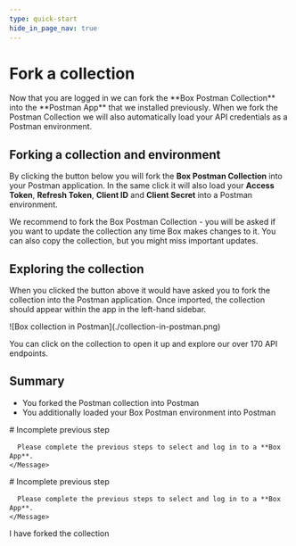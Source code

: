 ```yaml
---
type: quick-start
hide_in_page_nav: true
---
```

# Fork a collection

<LoggedIn id='postman_credentials'>
  Now that you are logged in we can fork the **Box Postman Collection** into the
  **Postman App** that we installed previously. When we fork the Postman
  Collection we will also automatically load your API credentials as a Postman
  environment.

  ## Forking a collection and environment

  By clicking the button below you will fork the **Box Postman
  Collection** into your Postman application. In the same click it will also
  load your **Access Token**, **Refresh Token**, **Client ID** and **Client
  Secret** into a Postman environment.

  <Trigger option='postman_collection_downloaded' value='true'>
    <Postman env='postman_credentials' />
  </Trigger>

  We recommend to fork the Box Postman Collection - you will be asked if you 
  want to update the collection any time Box makes changes to it. You can also
  copy the collection, but you might miss important updates.
</LoggedIn>

<Choice option='postman_collection_downloaded' value='true' color='none'>

## Exploring the collection

When you clicked the button above it would have asked you to fork the
collection into the Postman application. Once imported, the collection should
appear within the app in the left-hand sidebar. 

<ImageFrame border center shadow width='600'>
  ![Box collection in Postman](./collection-in-postman.png)
</ImageFrame>

You can click on the collection to open it up and explore our over 170 API
endpoints.

## Summary

* You forked the Postman collection into Postman
* You additionally loaded your Box Postman environment into Postman

</Choice>

<Choice option='postman.app_type' unset color='none'>
  <LoggedIn reverse>
    <Message danger>
      # Incomplete previous step

      Please complete the previous steps to select and log in to a **Box App**.
    </Message>
  </LoggedIn>
</Choice>

<Choice option='postman.app_type' value='create_new,use_existing' color='none'>
  <LoggedIn id='postman_credentials' reverse>
    <Message danger>
      # Incomplete previous step

      Please complete the previous steps to select and log in to a **Box App**.
    </Message>
  </LoggedIn>
</Choice>

<Observe option='postman_collection_downloaded' value='true'>
  <Next>I have forked the collection</Next>
</Observe>